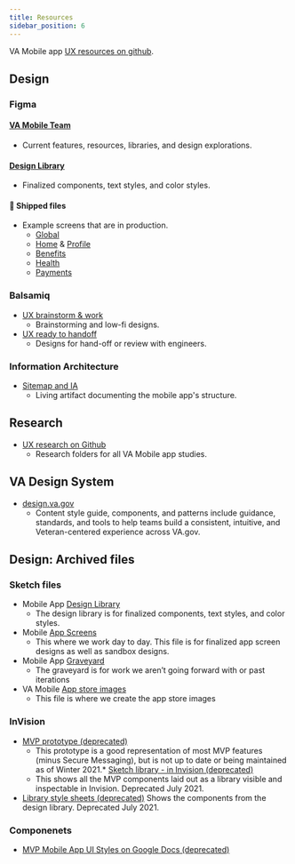 ```yaml
---
title: Resources
sidebar_position: 6
---
```


VA Mobile app [UX resources on github](https://github.com/department-of-veterans-affairs/va.gov-team/tree/master/products/va-mobile-app/ux-design).


## Design
### Figma
#### [VA Mobile Team](https://www.figma.com/files/team/1114266503868297401)
* Current features, resources, libraries, and design explorations.
#### [Design Library](https://www.figma.com/files/827597988283174959/project/60961499/%F0%9F%93%90-Design-Library?fuid=1114240858371616544)
* Finalized components, text styles, and color styles.

#### 🚢 Shipped files 
* Example screens that are in production.
	* [Global](https://www.figma.com/file/PpHk9Yyw8dC9xj38AeR9pL/%F0%9F%9A%A2-Global-2.0---Shipped---VA-Mobile?t=i6c9U7y2iqNodqgF-1)
	* [Home](https://www.figma.com/file/ddMWiCQCfmUKFhMcYG9fYv/%F0%9F%9A%A2-Home-2.0---Shipped---VA-Mobile?t=i6c9U7y2iqNodqgF-1) & [Profile](https://www.figma.com/file/O6sdr5N7xV6GOZhTPcgY5x/%F0%9F%9A%A2-Profile-2.0---Shipped---VA-Mobile)
	* [Benefits](https://www.figma.com/file/p0vlRz38TKIOwWDfI2bGc7/%F0%9F%9A%A2-Benefits-2.0---Shipped---VA-Mobile?t=i6c9U7y2iqNodqgF-1)
	* [Health](https://www.figma.com/file/JQAoUBxvSWCzKvu2ifRRE7/%F0%9F%9A%A2-Health-2.0---Shipped---VA-Mobile?t=i6c9U7y2iqNodqgF-1)
	* [Payments](https://www.figma.com/file/yhGsaPc2px6eCVzXhuOwm4/%F0%9F%9A%A2-Payments-2.0---Shipped---VA-Mobile?t=i6c9U7y2iqNodqgF-1)

### Balsamiq
* [UX brainstorm & work](https://balsamiq.cloud/s4uw4la/pnnwuqv) 
	* Brainstorming and low-fi designs.
* [UX ready to handoff](https://balsamiq.cloud/s4uw4la/pa3zodh) 
	* Designs for hand-off or review with engineers.
### Information Architecture
* [Sitemap and IA](https://github.com/department-of-veterans-affairs/va.gov-team/tree/master/products/va-mobile-app/ux-design/information-architecture) 
  * Living artifact documenting the mobile app's structure.

    
## Research
* [UX research on Github](https://github.com/department-of-veterans-affairs/va.gov-team/tree/master/products/va-mobile-app/ux-research)
  * Research folders for all VA Mobile app studies.

## VA Design System
* [design.va.gov](https://design.va.gov/)
  * Content style guide, components, and patterns include guidance, standards, and tools to help teams build a consistent, intuitive, and Veteran-centered experience across VA.gov.


##  Design: Archived files
### Sketch files
* Mobile App  [Design Library](https://www.sketch.com/s/dc5da595-7a22-4cdd-a850-bd91a80dd377) 
	* The design library is for finalized components, text styles, and color styles. 
* Mobile  [App Screens](https://www.sketch.com/s/2f57b5b0-1b81-4237-a2e6-e522d5e37d11) 
	* This where we work day to day. This file is for finalized app screen designs as well as sandbox designs.
* Mobile App  [Graveyard](https://www.sketch.com/s/1f5a847a-fff0-4bf8-979a-c8bc5eee48f5) 
	* The graveyard is for work we aren’t going forward with or past iterations 
* VA Mobile  [App store images](https://www.sketch.com/s/1a20755f-c11d-4838-9db3-ab04f1a931a8) 
	* This file is where we create the app store images
### InVision	
* [MVP prototype (deprecated)](https://adhoc.invisionapp.com/console/share/GTZ1ESFF6BN/600511542) 
	* This prototype is a good representation of most MVP features (minus Secure Messaging), but is not up to date or being maintained as of Winter 2021.*  [Sketch library - in Invision (deprecated)](https://adhoc.invisionapp.com/console/share/AX108RJZPB6E/600511824) 
	* This shows all the MVP components laid out as a library visible and inspectable in Invision. Deprecated July 2021.
* [Library style sheets (deprecated)](https://adhoc.invisionapp.com/share/AX108RJZPB6E#/screens/445194518) 
Shows the components from the design library. Deprecated July 2021.

### Componenets
* [MVP Mobile App UI Styles on Google Docs (deprecated)](https://docs.google.com/document/d/1VC-CLWnhevB8HLBBHPwkSJvECn8EBie8HOkJylKE1lo/edit?usp=sharing)